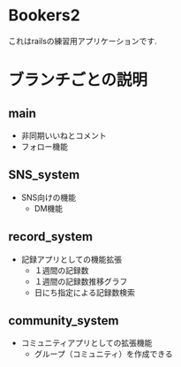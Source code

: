 # Bookers2
  
  これはrailsの練習用アプリケーションです.

# ブランチごとの説明
## main
- 非同期いいねとコメント
- フォロー機能

## SNS_system
- SNS向けの機能
  - DM機能

## record_system
- 記録アプリとしての機能拡張
  - １週間の記録数
  - １週間の記録数推移グラフ
  - 日にち指定による記録数検索

## community_system
- コミュニティアプリとしての拡張機能
  - グループ（コミュニティ）を作成できる